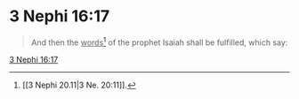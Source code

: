 # 3 Nephi 16:17

> And then the <u>words</u>[^a] of the prophet Isaiah shall be fulfilled, which say:

[3 Nephi 16:17](https://www.churchofjesuschrist.org/study/scriptures/bofm/3-ne/16?lang=eng&id=p17#p17)


[^a]: [[3 Nephi 20.11|3 Ne. 20:11]].  
